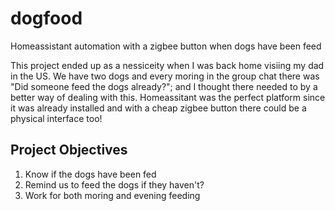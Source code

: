 # dogfood
Homeassistant automation with a zigbee button when dogs have been feed

This project ended up as a nessiceity when I was back home visiing my dad in the US. We have two dogs and every moring in the group chat there was "Did someone feed the dogs already?"; and I thought there needed to by a better way of dealing with this. Homeassitant was the perfect platform since it was already installed and with a cheap zigbee button there could be a physical interface too!

## Project Objectives
1. Know if the dogs have been fed
2. Remind us to feed the dogs if they haven't?
3. Work for both moring and evening feeding 
